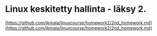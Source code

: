 # Linux keskitetty hallinta - läksy 2. 

[https://github.com/jkmala/linuxcourse/homework2/2nd_homework.md](https://github.com/jkmala/linuxcourse/homework2/2nd_homework.md)



